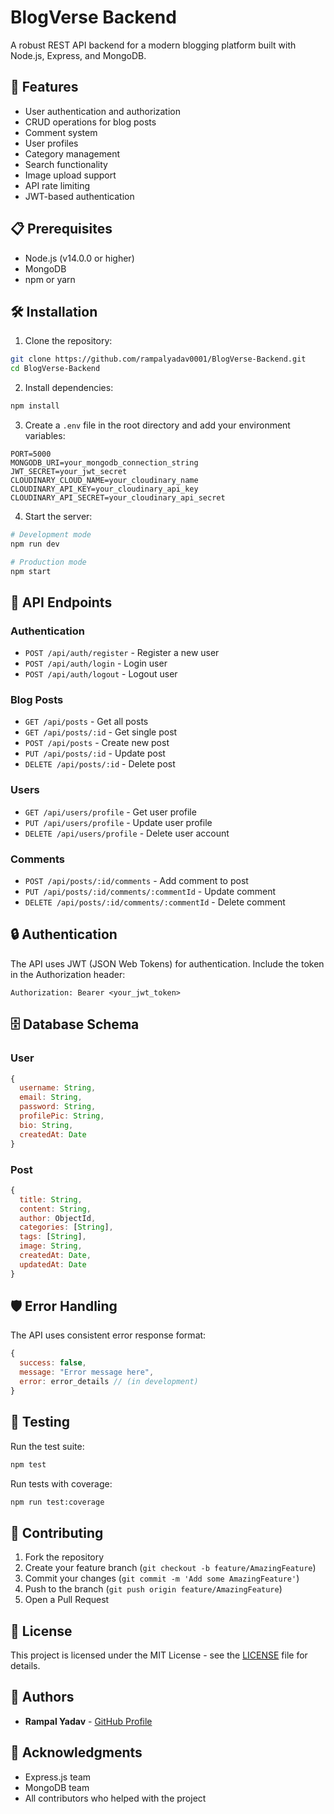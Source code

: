 # BlogVerse Backend

A robust REST API backend for a modern blogging platform built with Node.js, Express, and MongoDB.

## 🚀 Features

- User authentication and authorization
- CRUD operations for blog posts
- Comment system
- User profiles
- Category management
- Search functionality
- Image upload support
- API rate limiting
- JWT-based authentication

## 📋 Prerequisites

- Node.js (v14.0.0 or higher)
- MongoDB
- npm or yarn

## 🛠️ Installation

1. Clone the repository:
```bash
git clone https://github.com/rampalyadav0001/BlogVerse-Backend.git
cd BlogVerse-Backend
```

2. Install dependencies:
```bash
npm install
```

3. Create a `.env` file in the root directory and add your environment variables:
```env
PORT=5000
MONGODB_URI=your_mongodb_connection_string
JWT_SECRET=your_jwt_secret
CLOUDINARY_CLOUD_NAME=your_cloudinary_name
CLOUDINARY_API_KEY=your_cloudinary_api_key
CLOUDINARY_API_SECRET=your_cloudinary_api_secret
```

4. Start the server:
```bash
# Development mode
npm run dev

# Production mode
npm start
```

## 🔌 API Endpoints

### Authentication
- `POST /api/auth/register` - Register a new user
- `POST /api/auth/login` - Login user
- `POST /api/auth/logout` - Logout user

### Blog Posts
- `GET /api/posts` - Get all posts
- `GET /api/posts/:id` - Get single post
- `POST /api/posts` - Create new post
- `PUT /api/posts/:id` - Update post
- `DELETE /api/posts/:id` - Delete post

### Users
- `GET /api/users/profile` - Get user profile
- `PUT /api/users/profile` - Update user profile
- `DELETE /api/users/profile` - Delete user account

### Comments
- `POST /api/posts/:id/comments` - Add comment to post
- `PUT /api/posts/:id/comments/:commentId` - Update comment
- `DELETE /api/posts/:id/comments/:commentId` - Delete comment

## 🔒 Authentication

The API uses JWT (JSON Web Tokens) for authentication. Include the token in the Authorization header:

```
Authorization: Bearer <your_jwt_token>
```

## 🗄️ Database Schema

### User
```javascript
{
  username: String,
  email: String,
  password: String,
  profilePic: String,
  bio: String,
  createdAt: Date
}
```

### Post
```javascript
{
  title: String,
  content: String,
  author: ObjectId,
  categories: [String],
  tags: [String],
  image: String,
  createdAt: Date,
  updatedAt: Date
}
```

## 🛡️ Error Handling

The API uses consistent error response format:

```javascript
{
  success: false,
  message: "Error message here",
  error: error_details // (in development)
}
```

## 📝 Testing

Run the test suite:

```bash
npm test
```

Run tests with coverage:

```bash
npm run test:coverage
```

## 🔨 Contributing

1. Fork the repository
2. Create your feature branch (`git checkout -b feature/AmazingFeature`)
3. Commit your changes (`git commit -m 'Add some AmazingFeature'`)
4. Push to the branch (`git push origin feature/AmazingFeature`)
5. Open a Pull Request

## 📄 License

This project is licensed under the MIT License - see the [LICENSE](LICENSE) file for details.

## 👥 Authors

- **Rampal Yadav** - [GitHub Profile](https://github.com/rampalyadav0001)

## 🙏 Acknowledgments

- Express.js team
- MongoDB team
- All contributors who helped with the project

